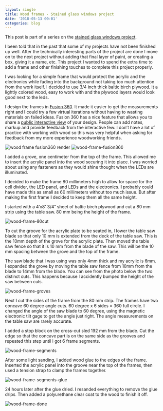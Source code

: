 ```yaml
---
layout: single
title: Wood frames - Stained glass windows project
date: '2018-05-13 00:01'
categories: blog
---
```


This post is part of a series on the [stained glass windows project](/projects/2018-stained-glass-window). 

I been told that in the past that some of my projects have not been finished up well. After the technically interesting parts of the project are done I move on to the next project without adding that final layer of paint, or creating a box, giving it a name, etc. This project I wanted to spend the extra time to add a frame and other finishing touches to complete this project properly. 

I was looking for a simple frame that would protect the acrylic and the electronics while fading into the background not taking too much attention from the work itself. I decided to use 3/4 inch thick baltic birch plywood. It a lightly colored wood, easy to work with and the plywood layers would look good next to the leds. 

I design the frames in [Fusion 360](https://www.autodesk.com/products/fusion-360/overview). It made it easier to get the measurements right and I could try a few virtual iterations without having to wasting materials on failed ideas. Fusion 360 has a nice feature that allows you to share a [public interactive view](https://a360.co/2qlJduz) of your design. People can add notes, markup and provide feedback from the interactive few. I don’t have a lot of practice with working with wood so this was very helpful when asking for feedback from my more experience woodworking friends. 

<img src="/public/uploads/wood-frame-fusion360_render.png" alt="wood frame fusion360 render" />

<img src="/public/uploads/wood-frame-fusion360.png" alt="wood-frame-fusion360" />

I added a grove, one centimeter from the top of the frame. This allowed me to insert the acrylic panel into the wood securing it into place. I was worried about using any fasteners as they would shine thought when the LEDs are illuminated. 

I decided to make the frame 80 millimeters high to allow for space for the cell divider, the LED panel, and LEDs and the electronics. I probably could have made this as small as 60 millimeters without too much issue. But after making the first frame I decided to keep them all the same height. 

I started with a 4’x8’ 3/4” sheet of baltic birch plywood and cut a 80 mm strip using the table saw. 80 mm being the height of the frame. 

<img src="/public/uploads/wood-frame-80strip.png" alt="wood-frame-80cut" />

To cut the groove for the acrylic plate to be seated in, I lower the table saw blade so that only 10 mm is extended from the deck of the table saw. This is the 10mm depth of the grove for the acrylic plate. Then moved the table saw fence so that it is 10 mm from the blade of the saw. This will be the 10 mm spacing between the grove and the top of the frame. 

The saw blade that I was using was only 4mm thick and my acrylic is 6mm. I expanded the grove by moving the table saw fence from 10mm from the blade to 14mm from the blade. You can see from the photo below the two distinct cuts. This happens because I accidently bumped the height of the saw between cuts. 

<img src="/public/uploads/wood-frame-groves.png" alt="wood-frame-groves" />

Next I cut the sides of the frame from the 80 mm strip. The frames have two concave 60 degree angle cuts. 60 degree x 6 sides = 360 full circle. I changed the angle of the saw blade to 60 degree, using the magnetic electronic tilt gage to get the angle just right. The angle measurements on the table saw are rarely accurate. 

I added a stop block on the cross-cut sled 192 mm from the blade. Cut the edge so that the concave part is on the same side as the grooves and repeated this step until I got 6 frame segments. 

<img src="/public/uploads/wood-frame-segments.png" alt="wood-frame-segments" />

After some light sanding, I added wood glue to the edges of the frame. Inserted the acrylic panel into the groove near the top of the frames, then used a tension strap to clamp the frames together. 

<img src="/public/uploads/wood-frame-segments-glue.png" alt="wood-frame-segments-glue" />

24 hours later after the glue dried. I resanded everything to remove the glue drips. Then added a polyurethane clear coat to the wood to finish it off. 

<img src="/public/uploads/wood-frame-done.png" alt="wood-frame-done" />

